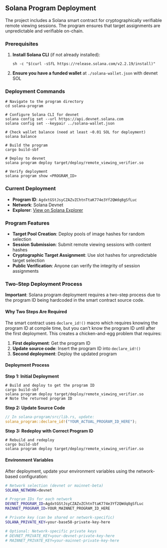 ## Solana Program Deployment

The project includes a Solana smart contract for cryptographically verifiable remote viewing sessions. The program ensures that target assignments are unpredictable and verifiable on-chain.

### Prerequisites

1. **Install Solana CLI** (if not already installed):

   ```shellscript
   sh -c "$(curl -sSfL https://release.solana.com/v2.2.19/install)"
   ```

2. **Ensure you have a funded wallet** at `./solana-wallet.json` with devnet SOL

### Deployment Commands

```shellscript
# Navigate to the program directory
cd solana-program

# Configure Solana CLI for devnet
solana config set --url https://api.devnet.solana.com
solana config set --keypair ../solana-wallet.json

# Check wallet balance (need at least ~0.01 SOL for deployment)
solana balance

# Build the program
cargo build-sbf

# Deploy to devnet
solana program deploy target/deploy/remote_viewing_verifier.so

# Verify deployment
solana program show <PROGRAM_ID>
```

### Current Deployment

- **Program ID**: `AgdxtGStJsyCZAZvZChtnTtaK774e3Yf2QWdq8gSfLuc`
- **Network**: Solana Devnet
- **Explorer**: [View on Solana Explorer](https://explorer.solana.com/address/AgdxtGStJsyCZAZvZChtnTtaK774e3Yf2QWdq8gSfLuc?cluster=devnet)

### Program Features

- **Target Pool Creation**: Deploy pools of image hashes for random selection
- **Session Submission**: Submit remote viewing sessions with content hashes
- **Cryptographic Target Assignment**: Use slot hashes for unpredictable target selection
- **Public Verification**: Anyone can verify the integrity of session assignments

### Two-Step Deployment Process

**Important**: Solana program deployment requires a two-step process due to the program ID being hardcoded in the smart contract source code.

#### Why Two Steps Are Required

The smart contract uses `declare_id!()` macro which requires knowing the program ID at compile time, but you can't know the program ID until after the first deployment. This creates a chicken-and-egg problem that requires:

1. **First deployment**: Get the program ID
2. **Update source code**: Insert the program ID into `declare_id!()`
3. **Second deployment**: Deploy the updated program

#### Deployment Process

**Step 1: Initial Deployment**

```shellscript
# Build and deploy to get the program ID
cargo build-sbf
solana program deploy target/deploy/remote_viewing_verifier.so
# Note the returned program ID
```

**Step 2: Update Source Code**

```rust
// In solana-program/src/lib.rs, update:
solana_program::declare_id!("YOUR_ACTUAL_PROGRAM_ID_HERE");
```

**Step 3: Redeploy with Correct Program ID**

```shellscript
# Rebuild and redeploy
cargo build-sbf
solana program deploy target/deploy/remote_viewing_verifier.so
```

#### Environment Variables

After deployment, update your environment variables using the network-based configuration:

```bash
# Network selection (devnet or mainnet-beta)
SOLANA_NETWORK=devnet

# Program IDs for each network
DEVNET_PROGRAM_ID=AgdxtGStJsyCZAZvZChtnTtaK774e3Yf2QWdq8gSfLuc
MAINNET_PROGRAM_ID=YOUR_MAINNET_PROGRAM_ID_HERE

# Private key (can be shared or network-specific)
SOLANA_PRIVATE_KEY=your-base58-private-key-here

# Optional: Network-specific private keys
# DEVNET_PRIVATE_KEY=your-devnet-private-key-here
# MAINNET_PRIVATE_KEY=your-mainnet-private-key-here
```
